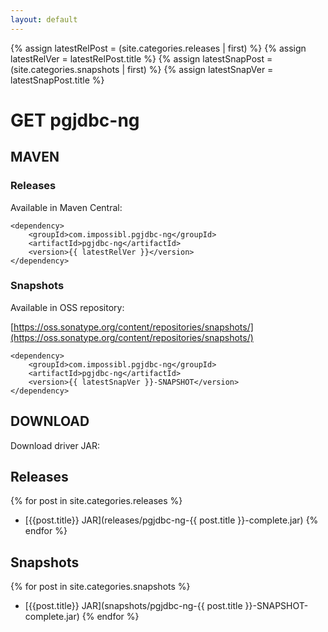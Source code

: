 ```yaml
---
layout: default
---
```

{% assign latestRelPost = (site.categories.releases | first) %}
{% assign latestRelVer = latestRelPost.title %}
{% assign latestSnapPost = (site.categories.snapshots | first) %}
{% assign latestSnapVer = latestSnapPost.title %}
# GET pgjdbc-ng

## MAVEN

### Releases
Available in Maven Central:

	<dependency>
		<groupId>com.impossibl.pgjdbc-ng</groupId>
		<artifactId>pgjdbc-ng</artifactId>
		<version>{{ latestRelVer }}</version>
	</dependency>

### Snapshots
Available in OSS repository:

[https://oss.sonatype.org/content/repositories/snapshots/](https://oss.sonatype.org/content/repositories/snapshots/)

	<dependency>
		<groupId>com.impossibl.pgjdbc-ng</groupId>
		<artifactId>pgjdbc-ng</artifactId>
		<version>{{ latestSnapVer }}-SNAPSHOT</version>
	</dependency>


## DOWNLOAD
Download driver JAR:

## Releases
{% for post in site.categories.releases %}
* [{{post.title}} JAR](releases/pgjdbc-ng-{{ post.title }}-complete.jar)
{% endfor %}

## Snapshots
{% for post in site.categories.snapshots %}
* [{{post.title}} JAR](snapshots/pgjdbc-ng-{{ post.title }}-SNAPSHOT-complete.jar)
{% endfor %}